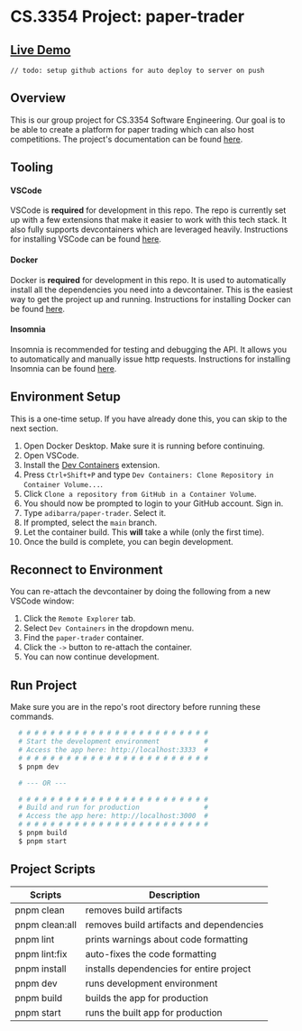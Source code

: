 # CS.3354 Project: paper-trader

## [Live Demo](https://paper-trader.adibarra.com)
`// todo: setup github actions for auto deploy to server on push`

## Overview
This is our group project for CS.3354 Software Engineering.
Our goal is to be able to create a platform for paper trading which can also host competitions. The project's documentation can be found [here](./docs/index.md).

## Tooling
#### VSCode
VSCode is **required** for development in this repo. The repo is currently set up with a few extensions that make it easier to work with this tech stack. It also fully supports devcontainers which are leveraged heavily. Instructions for installing VSCode can be found [here](https://code.visualstudio.com/download).

#### Docker
Docker is **required** for development in this repo. It is used to automatically install all the dependencies you need into a devcontainer. This is the easiest way to get the project up and running. Instructions for installing Docker can be found [here](https://www.docker.com/products/docker-desktop/).

#### Insomnia
Insomnia is recommended for testing and debugging the API. It allows you to automatically and manually issue http requests. Instructions for installing Insomnia can be found [here](https://insomnia.rest/download).

## Environment Setup
This is a one-time setup. If you have already done this, you can skip to the next section.
1.  Open Docker Desktop. Make sure it is running before continuing.
2.  Open VSCode.
3.  Install the [Dev Containers](https://marketplace.visualstudio.com/items?itemName=ms-vscode-remote.remote-containers) extension.
4.  Press `Ctrl+Shift+P` and type `Dev Containers: Clone Repository in Container Volume...`.
5.  Click `Clone a repository from GitHub in a Container Volume`.
6.  You should now be prompted to login to your GitHub account. Sign in.
7.  Type `adibarra/paper-trader`. Select it.
8.  If prompted, select the `main` branch.
9.  Let the container build. This **will** take a while (only the first time).
10. Once the build is complete, you can begin development.

## Reconnect to Environment
You can re-attach the devcontainer by doing the following from a new VSCode window:
1. Click the `Remote Explorer` tab.
2. Select `Dev Containers` in the dropdown menu.
3. Find the `paper-trader` container.
4. Click the `->` button to re-attach the container.
5. You can now continue development.

## Run Project
Make sure you are in the repo's root directory before running these commands.
```bash
  # # # # # # # # # # # # # # # # # # # # # # # #
  # Start the development environment           #
  # Access the app here: http://localhost:3333  #
  # # # # # # # # # # # # # # # # # # # # # # # #
  $ pnpm dev

  # --- OR ---

  # # # # # # # # # # # # # # # # # # # # # # # #
  # Build and run for production                #
  # Access the app here: http://localhost:3000  #
  # # # # # # # # # # # # # # # # # # # # # # # #
  $ pnpm build
  $ pnpm start
```

## Project Scripts
| Scripts            | Description                                  |
|--------------------|----------------------------------------------|
| pnpm clean         | removes build artifacts                      |
| pnpm clean:all     | removes build artifacts and dependencies     |
| pnpm lint          | prints warnings about code formatting        |
| pnpm lint:fix      | auto-fixes the code formatting               |
| pnpm install       | installs dependencies for entire project     |
| pnpm dev           | runs development environment                 |
| pnpm build         | builds the app for production                |
| pnpm start         | runs the built app for production            |
